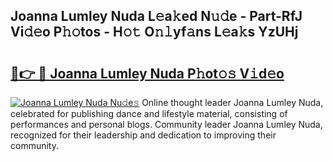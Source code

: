 ## Joanna Lumley Nuda L𝚎a𝚔ed N𝚞𝚍e - Part-RfJ Vi𝚍𝚎o P𝚑𝚘tos - H𝚘𝚝 O𝚗𝚕yf𝚊ns L𝚎a𝚔s YzUHj

# <h2><a href="http://kf3ri48.oniu.top/?m=Joanna+Lumley+Nuda">🔗👉 🔴 Joanna Lumley Nuda P𝚑ot𝚘𝚜 V𝚒d𝚎o</a></h2>

[![Joanna Lumley Nuda Nu𝚍e𝚜](https://i.imgur.com/0qMVB7G.gif)](http://kf3ri48.oniu.top/?m=Joanna+Lumley+Nuda)
Online thought leader Joanna Lumley Nuda, celebrated for publishing dance and lifestyle material, consisting of performances and personal blogs. Community leader Joanna Lumley Nuda, recognized for their leadership and dedication to improving their community.  
